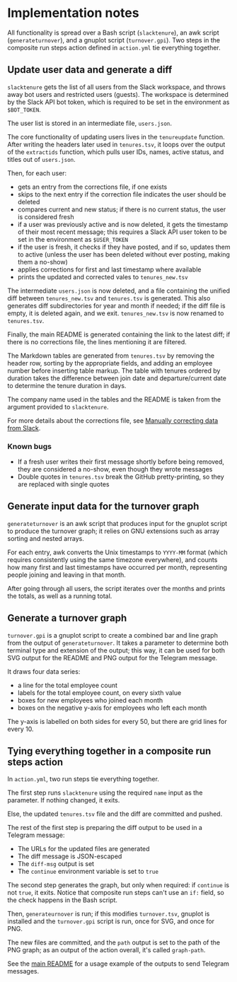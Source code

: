 # Implementation notes

All functionality is spread over a Bash script (`slacktenure`), an awk script
(`generateturnover`), and a gnuplot script (`turnover.gpi`). Two steps in the
composite run steps action defined in `action.yml` tie everything together.

## Update user data and generate a diff

`slacktenure` gets the list of all users from the Slack workspace, and throws
away bot users and restricted users (guests). The workspace is determined by
the Slack API bot token, which is required to be set in the environment as
`$BOT_TOKEN`.

The user list is stored in an intermediate file, `users.json`.

The core functionality of updating users lives in the `tenureupdate` function.
After writing the headers later used in `tenures.tsv`, it loops over the output
of the `extractids` function, which pulls user IDs, names, active status, and
titles out of `users.json`.

Then, for each user:

- gets an entry from the corrections file, if one exists
- skips to the next entry if the correction file indicates the user should be
  deleted
- compares current and new status; if there is no current status, the user is
  considered fresh
- if a user was previously active and is now deleted, it gets the timestamp of
  their most recent message; this requires a Slack API user token to be set in
  the environment as `$USER_TOKEN`
- if the user is fresh, it checks if they have posted, and if so, updates them
  to active (unless the user has been deleted without ever posting, making them
  a no-show)
- applies corrections for first and last timestamp where available
- prints the updated and corrected vales to `tenures_new.tsv`

The intermediate `users.json` is now deleted, and a file containing the unified
diff between `tenures_new.tsv` and `tenures.tsv` is generated. This also
generates diff subdirectories for year and month if needed; if the diff file is
empty, it is deleted again, and we exit. `tenures_new.tsv` is now renamed to
`tenures.tsv`.

Finally, the main README is generated containing the link to the latest diff;
if there is no corrections file, the lines mentioning it are filtered.

The Markdown tables are generated from `tenures.tsv` by removing the header
row, sorting by the appropriate fields, and adding an employee number before
inserting table markup. The table with tenures ordered by duration takes the
difference between join date and departure/current date to determine the tenure
duration in days.

The company name used in the tables and the README is taken from the argument
provided to `slacktenure`.

For more details about the corrections file, see [Manually correcting data from
Slack][1].

[1]: <corrections.md>

### Known bugs

- If a fresh user writes their first message shortly before being removed, they
  are considered a no-show, even though they wrote messages
- Double quotes in `tenures.tsv` break the GitHub pretty-printing, so they are
  replaced with single quotes

## Generate input data for the turnover graph

`generateturnover` is an awk script that produces input for the gnuplot script
to produce the turnover graph; it relies on GNU extensions such as array
sorting and nested arrays.

For each entry, awk converts the Unix timestamps to `YYYY-MM` format (which
requires consistently using the same timezone everywhere), and counts how many
first and last timestamps have occurred per month, representing people joining
and leaving in that month.

After going through all users, the script iterates over the months and prints
the totals, as well as a running total.

## Generate a turnover graph

`turnover.gpi` is a gnuplot script to create a combined bar and line graph from
the output of `generateturnover`. It takes a parameter to determine both
terminal type and extension of the output; this way, it can be used for both
SVG output for the README and PNG output for the Telegram message.

It draws four data series:

- a line for the total employee count
- labels for the total employee count, on every sixth value
- boxes for new employees who joined each month
- boxes on the negative y-axis for employees who left each month

The y-axis is labelled on both sides for every 50, but there are grid lines for
every 10.

## Tying everything together in a composite run steps action

In `action.yml`, two run steps tie everything together.

The first step runs `slacktenure` using the required `name` input as the
parameter. If nothing changed, it exits.

Else, the updated `tenures.tsv` file and the diff are committed and pushed.

The rest of the first step is preparing the diff output to be used in a
Telegram message:

- The URLs for the updated files are generated
- The diff message is JSON-escaped
- The `diff-msg` output is set
- The `continue` environment variable is set to `true`

The second step generates the graph, but only when required: if `continue` is
not `true`, it exits. Notice that composite run steps can't use an `if:` field,
so the check happens in the Bash script.

Then, `generateurnover` is run; if this modifies `turnover.tsv`, gnuplot is
installed and the `turnover.gpi` script is run, once for SVG, and once for PNG.

The new files are committed, and the `path` output is set to the path of the
PNG graph; as an output of the action overall, it's called `graph-path`.

See the [main README][2] for a usage example of the outputs to send Telegram
messages.

[2]: <../README.md>
